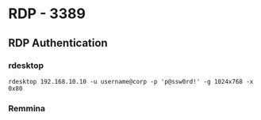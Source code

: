 # RDP - 3389



## RDP Authentication

### rdesktop

```text
rdesktop 192.168.10.10 -u username@corp -p 'p@ssw0rd!' -g 1024x768 -x 0x80
```

### Remmina



